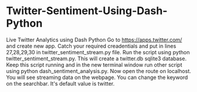 # Twitter-Sentiment-Using-Dash-Python
Live Twitter Analytics using Dash Python
Go to https://apps.twitter.com/ and create new app.
Catch your required creadentials and put in lines 27,28,29,30 in twitter_sentiment_stream.py file.
Run the script using python twitter_sentiment_stream.py.
This will create a twitter.db sqlite3 database. Keep this script running and in the new terminal window run other script using python dash_sentiment_analysis.py.
Now open the route on localhost. You will see streaming data on the webpage.
You can change the keyword on the searchbar. It's default value is twitter.
